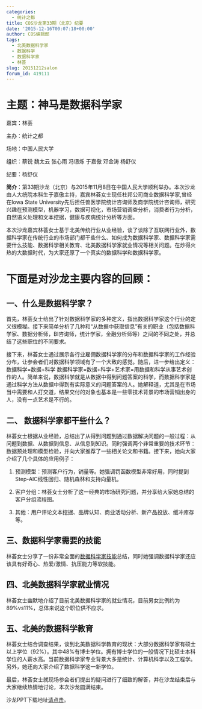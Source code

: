 ```yaml
---
categories:
  - 统计之都
title: COS沙龙第33期（北京）纪要
date: '2015-12-16T00:07:18+00:00'
author: COS编辑部
tags:
  - 北美数据科学家
  - 数据科学
  - 数据科学家
  - 林荟
slug: 20151212salon
forum_id: 419111
---
```


# 主题：神马是数据科学家

嘉宾：林荟

主办：统计之都

场地：中国人民大学

组织：蔡锐 魏太云 张心雨 冯璟烁 于嘉傲 邓金涛 杨舒仪

纪要：杨舒仪

<!--more-->

**简介**：第33期沙龙（北京）与2015年11月8日在中国人民大学顺利举办。本次沙龙由人大统院本科生于嘉傲主持，嘉宾林荟女士现任杜邦公司商业数据科学家,曾经在Iowa State University先后担任兽医学院统计咨询师及商学院统计咨询师，研究兴趣在预测模型，机器学习，数据可视化，市场营销调查分析，消费者行为分析，自然语义处理和文本挖据，健康与疾病统计分析等方面。

本次沙龙嘉宾林荟女士基于北美传统行业从业经验，谈了谈除了互联网行业外，数据科学家在传统行业的市场部门都干些什么、如何成为数据科学家、数据科学家需要什么技能、数据科学相关教育、北美数据科学家就业情况等相关问题。在炒得火热的大数据时代，为大家还原了一个真实的数据科学和数据科学家。

# 下面是对沙龙主要内容的回顾：

## 一、什么是数据科学家？

首先，林荟女士给出了针对数据科学家的多种定义，指出数据科学家这个行业的定义很模糊。接下来简单分析了几种和“从数据中获取信息”有关的职业（包括数据科学家、数据分析师，BI咨询师，统计学家，金融分析师等）之间的不同之处，并总结了这些职位的不同要求。

接下来，林荟女士通过展示各行业雇佣数据科学家的分布和数据科学家的工作经验分布，让参会者们对数据科学领域有了一个大致的感觉。随后，进一步给出定义：数据科学=数据+科学 数据科学家=数据+科学+艺术家=用数据和科学从事艺术创作的人。简单来说，数据科学就是从数据中得到问题答案的科学，而数据科学家是通过科学方法从数据中得到有实际意义的问题答案的人。她解释道，尤其是在市场当中需要和人打交道，结果交付的对象也基本是一些零技术背景的市场营销出身的人，没有一点艺术是不行的。

## 二、 数据科学家都干些什么？

林荟女士根据从业经验，总结出了从得到问题到通过数据解决问题的一般过程：从问题到数据、从数据到信息、从信息到知识。同时强调两个非常重要的技术环节：数据预处理和模型检验，并向大家推荐了一些相关论文和书籍。接下来，她向大家介绍了几个具体的应用例子：

1. 预测模型：预测客户行为，销量等。她强调罚函数模型非常好用，同时提到Step-AIC线性回归、随机森林和支持向量机。

1. 客户分组：林荟女士分析了这一经典的市场研究问题，并分享给大家她总结的客户分组流程图。

1. 其他：用户评论文本挖掘、品牌认知、商业活动分析、新产品投放、缓冲库存等。

## 三、数据科学家需要的技能

林荟女士分享了一份非常全面的[数据科学家技能](http://hui1987.com/COS_2015_12_12/ModernDataScientist.png)总结，同时她强调数据科学家还应该具有好奇心、热爱/激情、抗压能力等软技能。

## 四、北美数据科学家就业情况

林荟女士幽默地介绍了目前北美数据科学家的就业情况，目前男女比例约为89%vs11%，总体来说这个职位供不应求。

## 五、北美的数据科学教育

林荟女士结合调查结果，谈到北美数据科学教育的现状：大部分数据科学家有硕士以上学位（92%）。其中48%有博士学位。拥有博士学位的一般情况下比硕士本科学位的人薪水高。当前数据科学家专业背景大多是统计、计算机科学以及工程学。另外，她还向大家介绍了数据科学这一新学位。

最后，林荟女士就现场参会者们提出的疑问进行了细致的解答，并在沙龙结束后与大家继续热情地讨论，本次沙龙圆满结束。

沙龙PPT下载地址[请点击](http://hui1987.com/Presentations/WhatIsDataScientistCOS_2015_12_12.html)。

